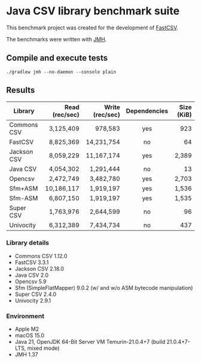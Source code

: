 # Java CSV library benchmark suite

This benchmark project was created for the development of
[FastCSV](https://github.com/osiegmar/FastCSV).

The benchmarks were written with [JMH](http://openjdk.java.net/projects/code-tools/jmh/).

## Compile and execute tests

    ./gradlew jmh --no-daemon --console plain

## Results

| Library     | Read (rec/sec) | Write (rec/sec) | Dependencies | Size (KiB) |
|-------------|---------------:|----------------:|:------------:|-----------:|
| Commons CSV |      3,125,409 |         978,583 |     yes      |        923 |
| FastCSV     |      8,825,369 |      14,231,754 |      no      |         64 |
| Jackson CSV |      8,059,229 |      11,167,174 |     yes      |      2,389 |
| Java CSV    |      4,054,302 |       1,291,444 |      no      |         13 |
| Opencsv     |      2,472,749 |       3,482,780 |     yes      |      2,703 |
| Sfm+ASM     |     10,186,117 |       1,919,197 |     yes      |      1,536 |
| Sfm-ASM     |      6,807,150 |       1,919,197 |     yes      |      1,535 |
| Super CSV   |      1,763,976 |       2,644,599 |      no      |         96 |
| Univocity   |      6,312,389 |       7,434,734 |      no      |        437 |

### Library details

- Commons CSV 1.12.0
- FastCSV 3.3.1
- Jackson CSV 2.18.0
- Java CSV 2.0
- Opencsv 5.9
- Sfm (SimpleFlatMapper) 9.0.2 (w/ and w/o ASM bytecode manipulation)
- Super CSV 2.4.0
- Univocity 2.9.1

### Environment

- Apple M2
- macOS 15.0
- Java 21, OpenJDK 64-Bit Server VM Temurin-21.0.4+7 (build 21.0.4+7-LTS, mixed mode)
- JMH 1.37
